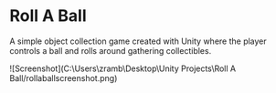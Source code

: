 # Roll A Ball
A simple object collection game created with Unity where the player controls a ball and rolls around gathering collectibles.

![Screenshot](C:\Users\zramb\Desktop\Unity Projects\Roll A Ball/rollaballscreenshot.png)
